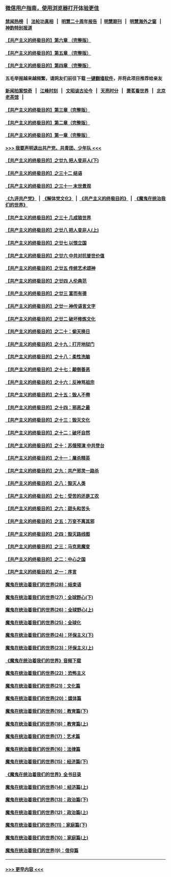 ### [微信用户指南，使用浏览器打开体验更佳](https://github.com/gfw-breaker/banned-news1/blob/master/indexes/wechat-guide.md?t=0)
#### [禁闻热榜](热点新闻.md?t=0)  &nbsp;&nbsp;|&nbsp;&nbsp; [法轮功真相](https://github.com/gfw-breaker/truth/blob/master/README.md?t=0) &nbsp;&nbsp;|&nbsp;&nbsp; [明慧二十周年报告](https://github.com/gfw-breaker/mh-reports/blob/master/README.md?t=0) &nbsp;&nbsp;|&nbsp;&nbsp;[明慧期刊](https://github.com/gfw-breaker/mh-qikan) &nbsp;&nbsp;|&nbsp;&nbsp; [明慧海外之窗](https://github.com/gfw-breaker/mh-news/blob/master/README.md?t=0) &nbsp;&nbsp;|&nbsp;&nbsp; [神韵特别报道](https://github.com/gfw-breaker/mh-news/blob/master/shenyun.md?t=0)
#### [【共产主义的终极目的】第六章 （完整版）](../pages/nsc422/n11428913.md?t=02061655) 
#### [【共产主义的终极目的】第五章 （完整版）](../pages/nsc422/n11428912.md?t=02061655) 
#### [【共产主义的终极目的】第四章 （完整版）](../pages/nsc422/n11428907.md?t=02061655) 
#### 五毛举报越来越频繁，请网友们前往下载 [一键翻墙软件](https://github.com/gfw-breaker/ssr-accounts)，并将此项目推荐给亲友
#### [新闻拍案惊奇](https://github.com/gfw-breaker/banned-news1/blob/master/pages/link4.md) &nbsp;&nbsp;|&nbsp;&nbsp; [江峰时刻](https://github.com/gfw-breaker/banned-news1/blob/master/pages/link4.md) &nbsp;&nbsp;|&nbsp;&nbsp; [文昭谈古论今](https://github.com/gfw-breaker/banned-news1/blob/master/pages/link4.md) &nbsp;&nbsp;|&nbsp;&nbsp; [天亮时分](https://github.com/gfw-breaker/banned-news1/blob/master/pages/link4.md) &nbsp;&nbsp;|&nbsp;&nbsp; [萧茗看世界](https://github.com/gfw-breaker/banned-news1/blob/master/pages/link4.md) &nbsp;&nbsp;|&nbsp;&nbsp; [北京老茶馆](https://github.com/gfw-breaker/banned-news1/blob/master/pages/link4.md) &nbsp;&nbsp;|&nbsp;&nbsp; 
#### [【共产主义的终极目的】第三章（完整版）](../pages/nsc422/n11428848.md?t=02061655) 
#### [【共产主义的终极目的】第二章（完整版）](../pages/nsc422/n11428831.md?t=02061655) 
#### [【共产主义的终极目的】第一章（完整版）](../pages/nsc422/n11417651.md?t=02061655) 
#### [>>> 我要声明退出共产党、共青团、少年队 <<<](https://github.com/begood0513/goodnews/blob/master/quit/letter.md) 
#### [【共产主义的终极目的】之廿九 把人变非人(下)](../pages/nsc422/n11344140.md?t=02061655) 
#### [【共产主义的终极目的】之三十二 结语](../pages/nsc422/n11360535.md?t=02061655) 
#### [【共产主义的终极目的】之三十一 末世景观](../pages/nsc422/n11351129.md?t=02061655) 
#### [《九评共产党》](https://github.com/begood0513/9ping.md/blob/master/README.md) &nbsp;|&nbsp; [《解体党文化》](../../../../jtdwh.md/blob/master/README.md)  &nbsp;|&nbsp; [《共产主义的终极目的》](../../../../gczydzjmd.md/blob/master/README.md) &nbsp;|&nbsp; [《魔鬼在统治我们的世界》](../../../../mgztzwmdsj.md/blob/master/README.md) 
#### [【共产主义的终极目的】之三十 几成狼世界](../pages/nsc422/n11348280.md?t=02061655) 
#### [【共产主义的终极目的】之廿八 把人变非人(上)](../pages/nsc422/n11340492.md?t=02061655) 
#### [【共产主义的终极目的】之廿七 以恨立国](../pages/nsc422/n11336944.md?t=02061655) 
#### [【共产主义的终极目的】之廿六 中共对抗普世价值](../pages/nsc422/n11324785.md?t=02061655) 
#### [【共产主义的终极目的】之廿五 传统艺术颂神](../pages/nsc422/n11296396.md?t=02061655) 
#### [【共产主义的终极目的】之廿四 人伦典范](../pages/nsc422/n11296397.md?t=02061655) 
#### [【共产主义的终极目的】之廿三 富而有德](../pages/nsc422/n11283598.md?t=02061655) 
#### [【共产主义的终极目的】之廿一 神传语言文字](../pages/nsc422/n11263265.md?t=02061655) 
#### [【共产主义的终极目的】之廿二 破坏修炼文化](../pages/nsc422/n11245728.md?t=02061655) 
#### [【共产主义的终极目的】之二十：偷天换日](../pages/nsc422/n11238846.md?t=02061655) 
#### [【共产主义的终极目的】之十九：打开地狱门](../pages/nsc422/n11206376.md?t=02061655) 
#### [【共产主义的终极目的】之十八：柔性洗脑](../pages/nsc422/n11199994.md?t=02061655) 
#### [【共产主义的终极目的】之十七：颠倒善恶](../pages/nsc422/n11179782.md?t=02061655) 
#### [【共产主义的终极目的】之十六：反神骂祖宗](../pages/nsc422/n11166798.md?t=02061655) 
#### [【共产主义的终极目的】之十五：毁人不倦](../pages/nsc422/n11166792.md?t=02061655) 
#### [【共产主义的终极目的】之十四：邪恶之最](../pages/nsc422/n11150249.md?t=02061655) 
#### [【共产主义的终极目的】之十三：毁灭文化](../pages/nsc422/n11135227.md?t=02061655) 
#### [【共产主义的终极目的】之十二：破坏自然](../pages/nsc422/n11135214.md?t=02061655) 
#### [【共产主义的终极目的】之十：苏俄预演 中共登台](../pages/nsc422/n11118424.md?t=02061655) 
#### [【共产主义的终极目的】之十一：屠杀精英](../pages/nsc422/n11118442.md?t=02061655) 
#### [【共产主义的终极目的】之九：共产邪灵一路杀](../pages/nsc422/n11114139.md?t=02061655) 
#### [【共产主义的终极目的】之八：毁灭人类](../pages/nsc422/n11108503.md?t=02061655) 
#### [【共产主义的终极目的】之七：受苦的还是工农](../pages/nsc422/n11101809.md?t=02061655) 
#### [【共产主义的终极目的】之六：甜头和苦头](../pages/nsc422/n11096971.md?t=02061655) 
#### [【共产主义的终极目的】之五：万变不离其邪](../pages/nsc422/n11091285.md?t=02061655) 
#### [【共产主义的终极目的】之四：毁灭路线图](../pages/nsc422/n11086284.md?t=02061655) 
#### [【共产主义的终极目的】之三：马克思魔变](../pages/nsc422/n11061941.md?t=02061655) 
#### [【共产主义的终极目的】之二：中心之国](../pages/nsc422/n11047728.md?t=02061655) 
#### [【共产主义的终极目的】之一：序言](../pages/nsc422/n11086077.md?t=02061655) 
#### [魔鬼在统治着我们的世界(28)：结束语](../pages/nsc422/n10936246.md?t=02061655) 
#### [魔鬼在统治着我们的世界(27)：全球野心(下)](../pages/nsc422/n10928319.md?t=02061655) 
#### [魔鬼在统治着我们的世界(26)：全球野心(上)](../pages/nsc422/n10900318.md?t=02061655) 
#### [魔鬼在统治着我们的世界(25)：全球化](../pages/nsc422/n10788205.md?t=02061655) 
#### [魔鬼在统治着我们的世界(24)：环保主义(下)](../pages/nsc422/n10695307.md?t=02061655) 
#### [魔鬼在统治着我们的世界(23)：环保主义(上)](../pages/nsc422/n10688613.md?t=02061655) 
#### [《魔鬼在统治着我们的世界》音频下载](../pages/nsc422/n10635553.md?t=02061655) 
#### [魔鬼在统治着我们的世界(22)：恐怖主义](../pages/nsc422/n10614727.md?t=02061655) 
#### [魔鬼在统治着我们的世界(21)：文化篇](../pages/nsc422/n10597706.md?t=02061655) 
#### [魔鬼在统治着我们的世界(20)：媒体篇](../pages/nsc422/n10586579.md?t=02061655) 
#### [魔鬼在统治着我们的世界(19)：教育篇(下)](../pages/nsc422/n10564808.md?t=02061655) 
#### [魔鬼在统治着我们的世界(18)：教育篇(上)](../pages/nsc422/n10526970.md?t=02061655) 
#### [魔鬼在统治着我们的世界(17)：艺术篇](../pages/nsc422/n10499093.md?t=02061655) 
#### [魔鬼在统治着我们的世界(16)：法律篇](../pages/nsc422/n10485969.md?t=02061655) 
#### [魔鬼在统治着我们的世界(15)：经济篇(下)](../pages/nsc422/n10469975.md?t=02061655) 
#### [《魔鬼在统治着我们的世界》全书目录](../pages/nsc422/n10464261.md?t=02061655) 
#### [魔鬼在统治着我们的世界(14)：经济篇(上)](../pages/nsc422/n10457370.md?t=02061655) 
#### [魔鬼在统治着我们的世界(13)：政治篇(下)](../pages/nsc422/n10448270.md?t=02061655) 
#### [魔鬼在统治着我们的世界(12)：政治篇(上)](../pages/nsc422/n10444576.md?t=02061655) 
#### [魔鬼在统治着我们的世界(11)：家庭篇(下)](../pages/nsc422/n10440961.md?t=02061655) 
#### [魔鬼在统治着我们的世界(10)：家庭篇(上)](../pages/nsc422/n10435448.md?t=02061655) 
#### [魔鬼在统治着我们的世界(9)：信仰篇](../pages/nsc422/n10432159.md?t=02061655) 

----
#### [ >>> 更早内容 <<< ](../indexes/nsc422-earlier.md)
